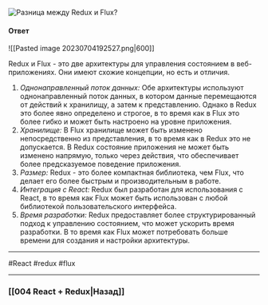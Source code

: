 ![Разница между Redux и Flux?](https://youtu.be/81yRgVQ1ciM?t=819)

#### Ответ

![[Pasted image 20230704192527.png|600]]

Redux и Flux - это две архитектуры для управления состоянием в веб-приложениях. Они имеют схожие концепции, но есть и отличия.

1. *Однонаправленный поток данных:* Обе архитектуры используют однонаправленный поток данных, в котором данные перемещаются от действий к хранилищу, а затем к представлению. Однако в Redux это более явно определено и строгое, в то время как в Flux это более гибко и может быть настроено на уровне приложения.
2. *Хранилище:* В Flux хранилище может быть изменено непосредственно из представления, в то время как в Redux это не допускается. В Redux состояние приложения не может быть изменено напрямую, только через действия, что обеспечивает более предсказуемое поведение приложения.
3. *Размер:* Redux - это более компактная библиотека, чем Flux, что делает его более быстрым и производительным в работе.
4. *Интеграция с React:* Redux был разработан для использования с React, в то время как Flux может быть использован с любой библиотекой пользовательского интерфейса.
5. *Время разработки:* Redux предоставляет более структурированный подход к управлению состоянием, что может ускорить время разработки. В то время как Flux может потребовать больше времени для создания и настройки архитектуры.


____
#React #redux #flux

____

### [[004 React + Redux|Назад]]